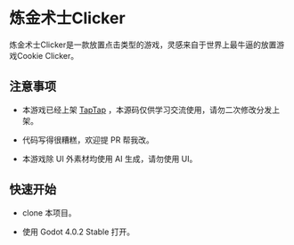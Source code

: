 # 炼金术士Clicker

炼金术士Clicker是一款放置点击类型的游戏，灵感来自于世界上最牛逼的放置游戏Cookie Clicker。

## 注意事项

- 本游戏已经上架 [TapTap](https://www.taptap.cn/app/369440) ，本源码仅供学习交流使用，请勿二次修改分发上架。

- 代码写得很糟糕，欢迎提 PR 帮我改。

- 本游戏除 UI 外素材均使用 AI 生成，请勿使用 UI。

## 快速开始

- clone 本项目。

- 使用 Godot 4.0.2 Stable 打开。
